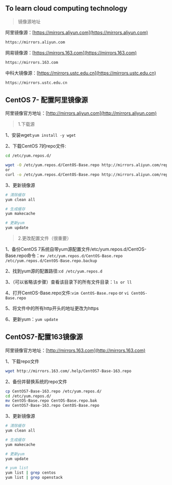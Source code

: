 ## To learn cloud computing technology

> 镜像源地址

阿里镜像源：[https://mirrors.aliyun.com](https://mirrors.aliyun.com) 

```sh
https://mirrors.aliyun.com
```

网易镜像源：[https://mirrors.163.com](https://mirrors.163.com)

```sh
https://mirrors.163.com
```

中科大镜像源：[https://mirrors.ustc.edu.cn](https://mirrors.ustc.edu.cn)

```sh
https://mirrors.ustc.edu.cn
```

## CentOS 7- 配置阿里镜像源

阿里镜像官方地址：[http://mirrors.aliyun.com](http://mirrors.aliyun.com)

> 1.下载源

1、安装wget:`yum install -y wget`

2、下载CentOS 7的repo文件:

```sh
cd /etc/yum.repos.d/

wget -O /etc/yum.repos.d/CentOS-Base.repo http://mirrors.aliyun.com/repo/Centos-7.repo
or
curl -o /etc/yum.repos.d/CentOS-Base.repo http://mirrors.aliyun.com/repo/Centos-7.repo
```

3、更新镜像源

```sh
# 清除缓存
yum clean all 

# 生成缓存
yum makecache 

# 更新yum
yum update
```

> 2.更改配置文件（很重要）

1、备份CentOS 7系统自带yum源配置文件/etc/yum.repos.d/CentOS-Base.repo命令：`mv /etc/yum.repos.d/CentOS-Base.repo /etc/yum.repos.d/CentOS-Base.repo.backup`

2、找到yum源的配置路径:`cd /etc/yum.repos.d`

3、（可以省略该步骤）查看该目录下的所有文件目录：`ls or ll`

4、打开CentOS-Base.repo文件:`vim CentOS-Base.repo` or `vi CentOS-Base.repo`

5、将文件中的所有http开头的地址更改为https

6、更新yum：`yum update`

## CentOS7-配置163镜像源

阿里镜像官方地址：[http://mirrors.163.com](http://mirrors.163.com)

1、下载repo文件

```sh
wget http://mirrors.163.com/.help/CentOS7-Base-163.repo
```
 
2、备份并替换系统的repo文件 

```sh
cp CentOS7-Base-163.repo /etc/yum.repos.d/ 
cd /etc/yum.repos.d/ 
mv CentOS-Base.repo CentOS-Base.repo.bak 
mv CentOS7-Base-163.repo CentOS-Base.repo
```

3、更新镜像源

```sh
# 清除缓存
yum clean all 

# 生成缓存
yum makecache 

# 更新yum
yum update

# yum list
yum list | grep centos
yum list | grep openstack
```